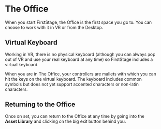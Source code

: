 # The Office

When you start FirstStage, the Office is the first space you go to. You can choose to work with it in VR or from the Desktop.

## Virtual Keyboard

Working in VR, there is no physical keyboard (although you can always pop out of VR and use your real keyboard at any time) so FirstStage includes a virtual keyboard.

When you are in The Office, your controllers are mallets with which you can hit the keys on the virtual keyboard. The keyboard includes common symbols but does not yet support accented characters or non-latin characters.

## Returning to the Office

Once on set, you can return to the Office at any time by going into the **Asset Library** and clicking on the big exit button behind you.
